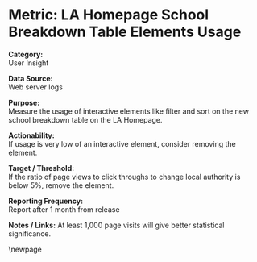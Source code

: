 # Metric: LA Homepage School Breakdown Table Elements Usage

**Category:**  
User Insight

**Data Source:**  
Web server logs

**Purpose:**  
Measure the usage of interactive elements like filter and sort on the new school breakdown table on the LA Homepage.

**Actionability:**  
If usage is very low of an interactive element, consider removing the element.

**Target / Threshold:**  
If the ratio of page views to click throughs to change local authority is below 5%, remove the element.

**Reporting Frequency:**  
Report after 1 month from release

**Notes / Links:**
At least 1,000 page visits will give better statistical significance.

<!-- Leave the rest of this page blank -->
\newpage
